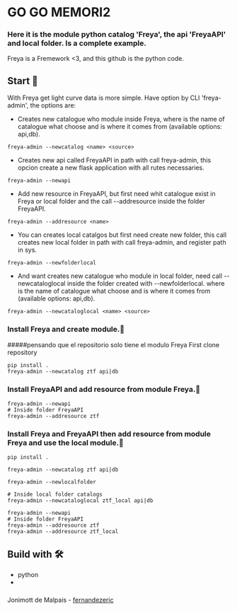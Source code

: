 # GO GO MEMORI2
### Here it is the module python catalog 'Freya', the api 'FreyaAPI' and local folder. Is a complete example.
Freya is a Fremework <3, and this github is the python code.

## Start 🚀
With Freya get light curve data is more simple.
Have option by CLI 'freya-admin', the options are:
  
  * Creates new catalogue who module inside Freya, where <name> is the name of catalogue what choose and <source>
  is where it comes from (available options: api,db).
  ```
  freya-admin --newcatalog <name> <source>
  ```
  * Creates new api called FreyaAPI in path with call freya-admin, this opcion create a new flask application with
  all rutes necessaries.
  ```
  freya-admin --newapi
  ```
  * Add new resource in FreyaAPI, but first need whit catalogue exist in Freya or local folder and the call --addresource
  inside the folder FreyaAPI.
  ```
  freya-admin --addresource <name> 
  ```
  * You can creates local catalgos but first need create new folder, this call creates new local folder in path with call freya-admin, 
  and register path in sys.
  ```
  freya-admin --newfolderlocal
  ```
  * And want creates new catalogue who module in local folder, need call --newcataloglocal inside the folder created with --newfolderlocal.
  where <name> is the name of catalogue what choose and <source> is where it comes from (available options: api,db).
  ```
  freya-admin --newcataloglocal <name> <source>
  ```
### Install Freya and create module.🔧
#####pensando que el repositorio solo tiene el modulo Freya
First clone repository
```
pip install .
freya-admin --newcatalog ztf api|db
```
### Install FreyaAPI and add resource from module Freya.🔧
```
freya-admin --newapi
# Inside folder FreyaAPI
freya-admin --addresource ztf
```
### Install Freya and FreyaAPI then add resource from module Freya and use the local module.🔧
```
pip install .

freya-admin --newcatalog ztf api|db

freya-admin --newlocalfolder

# Inside local folder catalogs
freya-admin --newcataloglocal ztf_local api|db

freya-admin --newapi
# Inside folder FreyaAPI
freya-admin --addresource ztf
freya-admin --addresource ztf_local
```

## Build with 🛠️
* python
* 
###
Jonimott de Malpais - [fernandezeric](https://github.com/fernandezeric)
